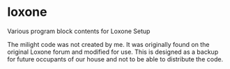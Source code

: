 # loxone
Various program block contents for Loxone Setup

The milight code was not created by me.  It was originally found on the original Loxone forum and modified for use.  This is designed as a backup for future occupants of our house and not to be able to distribute the code.
